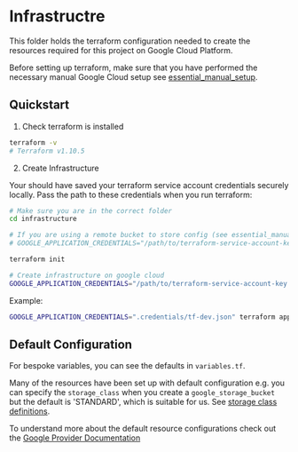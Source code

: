 # Infrastructre

This folder holds the terraform configuration needed to create the resources required for this project on Google Cloud Platform.

Before setting up terraform, make sure that you have performed the necessary manual Google Cloud setup see [essential_manual_setup](./00_essential_manual_setup.md).

## Quickstart

1. Check terraform is installed

```bash
terraform -v
# Terraform v1.10.5
```

2. Create Infrastructure

Your should have saved your terraform service account credentials securely locally. Pass the path to these credentials when you run terraform:

```bash
# Make sure you are in the correct folder
cd infrastructure

# If you are using a remote bucket to store config (see essential_manual_setup), you need to expose the GOOGLE_APPLICATION_CREDENTIALS credentials
# GOOGLE_APPLICATION_CREDENTIALS="/path/to/terraform-service-account-key.json" terraform init

terraform init

# Create infrastructure on google cloud
GOOGLE_APPLICATION_CREDENTIALS="/path/to/terraform-service-account-key.json" terraform apply

```
Example:
```bash
GOOGLE_APPLICATION_CREDENTIALS=".credentials/tf-dev.json" terraform apply
```

## Default Configuration

For bespoke variables, you can see the defaults in `variables.tf`.

Many of the resources have been set up with default configuration e.g. you can specify the `storage_class` when you create a `google_storage_bucket` but the default is 'STANDARD', which is suitable for us. See [storage class definitions](https://cloud.google.com/storage/docs/storage-classes). 

To understand more about the default resource configurations check out the [Google Provider Documentation](https://registry.terraform.io/providers/hashicorp/google/latest/docs)